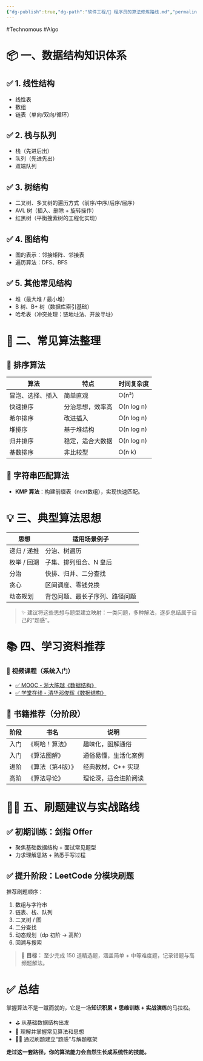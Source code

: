 ```yaml
---
{"dg-publish":true,"dg-path":"软件工程/🚀 程序员的算法修炼路线.md","permalink":"/软件工程/🚀 程序员的算法修炼路线/","created":"2023-02-09T17:01:45.000+08:00","updated":"2025-07-14T17:04:44.304+08:00"}
---
```


#Technomous #Algo

# 📦 一、数据结构知识体系

## ✅ 1. 线性结构

- 线性表
- 数组
- 链表（单向/双向/循环）

## ✅ 2. 栈与队列

- 栈（先进后出）
- 队列（先进先出）
- 双端队列

## ✅ 3. 树结构

- 二叉树、多叉树的遍历方式（前序/中序/后序/层序）
- AVL 树（插入、删除 + 旋转操作）
- 红黑树（平衡搜索树的工程化实现）

## ✅ 4. 图结构

- 图的表示：邻接矩阵、邻接表
- 遍历算法：DFS、BFS

## ✅ 5. 其他常见结构

- 堆（最大堆 / 最小堆）
- B 树、B+ 树（数据库索引基础）
- 哈希表（冲突处理：链地址法、开放寻址）

# 🧮 二、常见算法整理

## 📌 排序算法

|算法|特点|时间复杂度|
|---|---|---|
|冒泡、选择、插入|简单直观|O(n²)|
|快速排序|分治思想，效率高|O(n log n)|
|希尔排序|改进插入|O(n log n)|
|堆排序|基于堆结构|O(n log n)|
|归并排序|稳定，适合大数据|O(n log n)|
|基数排序|非比较型|O(n·k)|

## 📌 字符串匹配算法

- **KMP 算法**：构建前缀表（next数组），实现快速匹配。

# 💡 三、典型算法思想

|思想|适用场景例子|
|---|---|
|递归 / 递推|分治、树遍历|
|枚举 / 回溯|子集、排列组合、N 皇后|
|分治|快排、归并、二分查找|
|贪心|区间调度、零钱兑换|
|动态规划|背包问题、最长子序列、路径问题|

> ✨ 建议将这些思想与题型建立映射：一类问题，多种解法，逐步总结属于自己的“题感”。

# 📚 四、学习资料推荐

### 🎥 视频课程（系统入门）

- [✅ MOOC - 浙大陈越《数据结构》](https://www.icourse163.org/course/ZJU-93001)
- [✅ 学堂在线 - 清华邓俊辉《数据结构》](https://www.xuetangx.com/)

## 📘 书籍推荐（分阶段）

| 阶段  | 书名        | 说明          |
| --- | --------- | ----------- |
| 入门  | 《啊哈！算法》   | 趣味化，图解通俗    |
| 入门  | 《算法图解》    | 通俗易懂，生活化案例  |
| 进阶  | 《算法（第4版）》 | 经典教材，C++ 实现 |
| 高阶  | 《算法导论》    | 理论深，适合进阶阅读  |

# 🧗‍♂️ 五、刷题建议与实战路线

## ✅ 初期训练：剑指 Offer

- 聚焦基础数据结构 + 面试常见题型
- 力求理解思路 + 熟悉手写过程

## ✅ 提升阶段：LeetCode 分模块刷题

推荐刷题顺序：

1. 数组与字符串
2. 链表、栈、队列
3. 二叉树 / 图
4. 二分查找
5. 动态规划（dp 初阶 → 高阶）
6. 回溯与搜索

> 📝 **目标：** 至少完成 150 道精选题，涵盖简单 + 中等难度题，记录错题与高频题解法。

# ✅ 总结

掌握算法不是一蹴而就的，它是一场**知识积累 + 思维训练 + 实战演练**的马拉松。

- ⛳ 从基础数据结构出发
- 🔨 理解并掌握常见算法和思想
- 🏃‍♀️ 通过刷题建立“题感”与解题框架

**走过这一套路径，你的算法能力会自然生长成系统性的技能。**